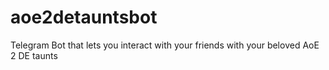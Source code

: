 # aoe2detauntsbot
Telegram Bot that lets you interact with your friends with your beloved AoE 2 DE taunts

